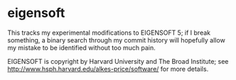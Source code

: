 eigensoft
=========

This tracks my experimental modifications to EIGENSOFT 5; if I break something, a binary search through my commit history will hopefully allow my mistake to be identified without too much pain.

EIGENSOFT is copyright by Harvard University and The Broad Institute; see http://www.hsph.harvard.edu/alkes-price/software/ for more details.
